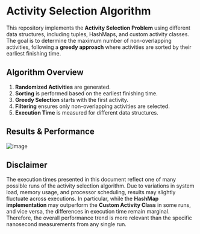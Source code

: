 # Activity Selection Algorithm

This repository implements the **Activity Selection Problem** using different data structures, including tuples, HashMaps, and custom activity classes. The goal is to determine the maximum number of non-overlapping activities, following a **greedy approach** where activities are sorted by their earliest finishing time.

## Algorithm Overview

1. **Randomized Activities** are generated.
2. **Sorting** is performed based on the earliest finishing time.
3. **Greedy Selection** starts with the first activity.
4. **Filtering** ensures only non-overlapping activities are selected.
5. **Execution Time** is measured for different data structures.

## Results & Performance
![image](https://github.com/user-attachments/assets/c1a1e39b-60b4-4746-9659-e3c16fcc0f9b)

## Disclaimer
The execution times presented in this document reflect one of many possible runs of the activity selection algorithm. Due to variations in system load, memory usage, and processor scheduling, results may slightly fluctuate across executions. 
In particular, while the **HashMap implementation** may outperform the **Custom Activity Class** in some runs, and vice versa, the differences in execution time remain marginal. Therefore, the overall performance trend is more relevant than the specific nanosecond measurements from any single run.
